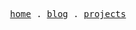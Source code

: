 <p align="center">
  <samp>
    <a href="https://llx.cool">home</a> .
    <a href="https://llx.cool/blog">blog</a> .
    <a href="https://llx.cool/projects">projects</a>
  </samp>
</p>
